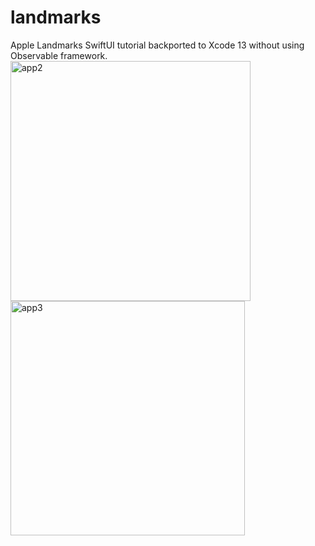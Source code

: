 # landmarks
Apple Landmarks SwiftUI tutorial backported to Xcode 13 without using Observable framework.
<img width="384" alt="app2" src="https://github.com/soulfistication/landmarks/assets/367646/8d0596b7-09d0-4eb6-af8b-d533d190287a">
<img width="375" alt="app3" src="https://github.com/soulfistication/landmarks/assets/367646/576c063b-e2cd-4c41-ab64-b39b88852ffd">
